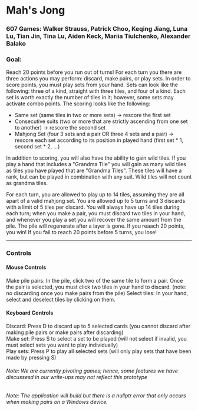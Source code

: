 # Mah's Jong
### 607 Games: Walker Strauss, Patrick Choo, Keqing Jiang, Luna Lu, Tian Jin, Tina Lu, Aiden Keck, Mariia Tiulchenko, Alexander Balako

### Goal:
Reach 20 points before you run out of turns! For each turn you there are three actions you may perform: discard, make pairs, or play sets. In order to score points, you must play sets from your hand. Sets can look like the following: three of a kind, straight with three tiles, and four of a kind. Each set is worth exactly the number of tiles in it; however, some sets may activate combo points. The scoring looks like the following: 

* Same set (same tiles in two or more sets) -> rescore the first set <br>
* Consecutive suits (two or more that are strictly ascending from one set to another) -> rescore the second set <br>
* Mahjong Set (four 3 sets and a pair OR three 4 sets and a pair) -> rescore each set according to its position in played hand (first set * 1, second set * 2, ...)

In addition to scoring, you will also have the ability to gain wild tiles. If you play a hand that includes a "Grandma Tile" you will gain as many wild tiles as tiles you have played that are "Grandma Tiles". These tiles will have a rank, but can be played in combination with any suit. Wild tiles will not count as grandma tiles. 

For each turn, you are allowed to play up to 14 tiles, assuming they are all apart of a valid mahjong set. You are allowed up to 5 turns and 3 discards with a limit of 5 tiles per discard. You will always have up 14 tiles during each turn; when you make a pair, you must discard two tiles in your hand, and whenever you play a set you will recover the same amount from the pile. The pile will regenerate after a layer is gone. If you reaach 20 points, you win! If you fail to reach 20 points before 5 turns, you lose!

---
### Controls
#### Mouse Controls
Make pile pairs: In the pile, click two of the same tile to form a pair. Once the pair is selected, you must click two tiles in your hand to discard. (note: no discarding once you make pairs from the pile)
Select tiles: In your hand, select and deselect tiles by clicking on them.
#### Keyboard Controls
Discard: Press D to discard up to 5 selected cards (you cannot discard after making pile pairs or make pairs after discarding) <br>
Make set: Press S to select a set to be played (will not select if invalid, you must select sets you want to play individually) <br>
Play sets: Press P to play all selected sets (will only play sets that have been made by pressing S) <br>

###### Note: We are currently pivoting games; hence, some features we have discussesd in our write-ups may not reflect this prototype
###### Note: The application will build but there is a nullptr error that only occurs when making pairs on a Windows device. 

